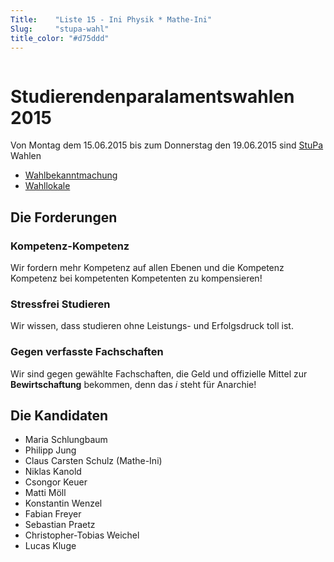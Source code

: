 ```yaml
---
Title:	  "Liste 15 - Ini Physik * Mathe-Ini"
Slug:	  "stupa-wahl"
title_color: "#d75ddd"
---
```


<img src="/static/img/wahl/banner.svg" alt="WahlBanner" title="Vote Ini" style="margin-top: -250; max-width: 100%;">

# Studierenden&shy;paralaments&shy;wahlen 2015

Von Montag dem 15.06.2015 bis zum Donnerstag den 19.06.2015 sind [StuPa](/gremien/#%2fgremien%2fstupa) Wahlen

* [Wahlbekanntmachung](http://www.studwv.tu-berlin.de/menue/wahlen_und_urabstimmungen/wahlen_zum_xxxvi_studierendenparlament/wahlbekanntmachung/)
* [Wahllokale](http://www.studwv.tu-berlin.de/menue/wahlen_und_urabstimmungen/wahlen_zum_xxxvi_studierendenparlament/wahllokale/)

## Die Forderungen

### Kompetenz-Kompetenz

Wir fordern mehr Kompetenz auf allen Ebenen und die Kompetenz Kompetenz bei kompetenten Kompetenten zu kompensieren!

### Stressfrei Studieren

Wir wissen, dass studieren ohne Leistungs- und Erfolgsdruck toll ist.

### Gegen verfasste Fachschaften

Wir sind gegen gewählte Fachschaften, die Geld und offizielle Mittel zur **Bewirtschaftung** bekommen, denn das *i* steht für Anarchie!

## Die Kandidaten

* Maria Schlungbaum
* Philipp Jung
* Claus Carsten Schulz (Mathe-Ini)
* Niklas Kanold
* Csongor Keuer
* Matti Möll
* Konstantin Wenzel
* Fabian Freyer
* Sebastian Praetz
* Christopher-Tobias Weichel
* Lucas Kluge
